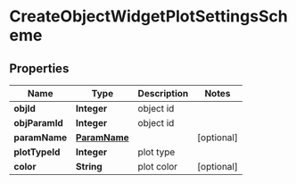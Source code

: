 

# CreateObjectWidgetPlotSettingsScheme


## Properties

| Name | Type | Description | Notes |
|------------ | ------------- | ------------- | -------------|
|**objId** | **Integer** | object id |  |
|**objParamId** | **Integer** | object id |  |
|**paramName** | [**ParamName**](ParamName.md) |  |  [optional] |
|**plotTypeId** | **Integer** | plot type |  |
|**color** | **String** | plot color |  [optional] |



